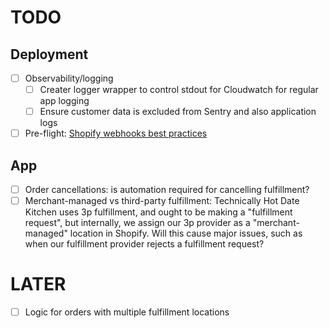 # TODO

## Deployment
- [ ] Observability/logging
	- [ ] Creater logger wrapper to control stdout for Cloudwatch for regular app logging
	- [ ] Ensure customer data is excluded from Sentry and also application logs
- [ ] Pre-flight: [Shopify webhooks best practices](https://shopify.dev/docs/apps/build/webhooks/best-practices)

## App
- [ ] Order cancellations: is automation required for cancelling fulfillment?
- [ ] Merchant-managed vs third-party fulfillment: Technically Hot Date Kitchen uses 3p fulfillment, and ought to be making a "fulfillment request", but internally, we assign our 3p provider as a "merchant-managed" location in Shopify. Will this cause major issues, such as when our fulfillment provider rejects a fulfillment request?

# LATER

- [ ] Logic for orders with multiple fulfillment locations
